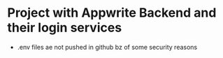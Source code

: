 # Project with Appwrite Backend and their login services
  - .env files ae not pushed in github bz of some security reasons